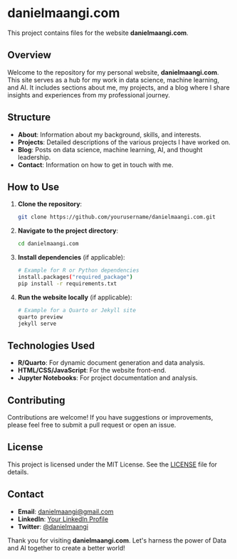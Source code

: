 # danielmaangi.com

<!-- badges: start -->
<!-- badges: end -->

This project contains files for the website **danielmaangi.com**.

## Overview

Welcome to the repository for my personal website, **danielmaangi.com**. This site serves as a hub for my work in data science, machine learning, and AI. It includes sections about me, my projects, and a blog where I share insights and experiences from my professional journey.

## Structure

- **About**: Information about my background, skills, and interests.
- **Projects**: Detailed descriptions of the various projects I have worked on.
- **Blog**: Posts on data science, machine learning, AI, and thought leadership.
- **Contact**: Information on how to get in touch with me.

## How to Use

1. **Clone the repository**:
    ```sh
    git clone https://github.com/yourusername/danielmaangi.com.git
    ```
2. **Navigate to the project directory**:
    ```sh
    cd danielmaangi.com
    ```
3. **Install dependencies** (if applicable):
    ```sh
    # Example for R or Python dependencies
    install.packages("required_package")
    pip install -r requirements.txt
    ```
4. **Run the website locally** (if applicable):
    ```sh
    # Example for a Quarto or Jekyll site
    quarto preview
    jekyll serve
    ```

## Technologies Used

- **R/Quarto**: For dynamic document generation and data analysis.
- **HTML/CSS/JavaScript**: For the website front-end.
- **Jupyter Notebooks**: For project documentation and analysis.

## Contributing

Contributions are welcome! If you have suggestions or improvements, please feel free to submit a pull request or open an issue.

## License

This project is licensed under the MIT License. See the [LICENSE](LICENSE) file for details.

## Contact

- **Email**: [danielmaangi@gmail.com](mailto:danielmaangi@gmail.com)
- **LinkedIn**: [Your LinkedIn Profile](https://www.linkedin.com/in/danielmaangi)
- **Twitter**: [@danielmaangi](https://x.com/danielmaangi)

Thank you for visiting **danielmaangi.com**. Let's harness the power of Data and AI together to create a better world!

